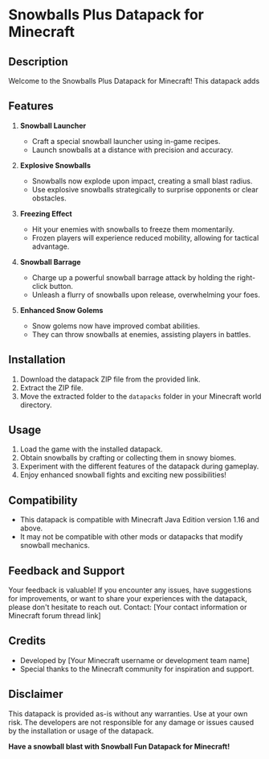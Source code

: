 # Snowballs Plus Datapack for Minecraft

## Description

Welcome to the Snowballs Plus Datapack for Minecraft! This datapack adds 

## Features

1. **Snowball Launcher**
   - Craft a special snowball launcher using in-game recipes.
   - Launch snowballs at a distance with precision and accuracy.

2. **Explosive Snowballs**
   - Snowballs now explode upon impact, creating a small blast radius.
   - Use explosive snowballs strategically to surprise opponents or clear obstacles.

3. **Freezing Effect**
   - Hit your enemies with snowballs to freeze them momentarily.
   - Frozen players will experience reduced mobility, allowing for tactical advantage.

4. **Snowball Barrage**
   - Charge up a powerful snowball barrage attack by holding the right-click button.
   - Unleash a flurry of snowballs upon release, overwhelming your foes.

5. **Enhanced Snow Golems**
   - Snow golems now have improved combat abilities.
   - They can throw snowballs at enemies, assisting players in battles.

## Installation

1. Download the datapack ZIP file from the provided link.
2. Extract the ZIP file.
3. Move the extracted folder to the `datapacks` folder in your Minecraft world directory.

## Usage

1. Load the game with the installed datapack.
2. Obtain snowballs by crafting or collecting them in snowy biomes.
3. Experiment with the different features of the datapack during gameplay.
4. Enjoy enhanced snowball fights and exciting new possibilities!

## Compatibility

- This datapack is compatible with Minecraft Java Edition version 1.16 and above.
- It may not be compatible with other mods or datapacks that modify snowball mechanics.

## Feedback and Support

Your feedback is valuable! If you encounter any issues, have suggestions for improvements, or want to share your experiences with the datapack, please don't hesitate to reach out.
Contact: [Your contact information or Minecraft forum thread link]

## Credits

- Developed by [Your Minecraft username or development team name]
- Special thanks to the Minecraft community for inspiration and support.

## Disclaimer

This datapack is provided as-is without any warranties. Use at your own risk. The developers are not responsible for any damage or issues caused by the installation or usage of the datapack.

**Have a snowball blast with Snowball Fun Datapack for Minecraft!**
